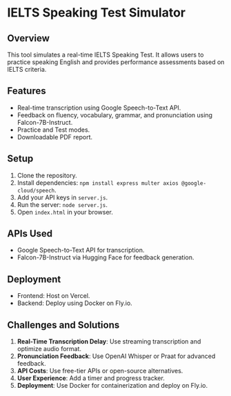 # IELTS Speaking Test Simulator

## Overview
This tool simulates a real-time IELTS Speaking Test. It allows users to practice speaking English and provides performance assessments based on IELTS criteria.

## Features
- Real-time transcription using Google Speech-to-Text API.
- Feedback on fluency, vocabulary, grammar, and pronunciation using Falcon-7B-Instruct.
- Practice and Test modes.
- Downloadable PDF report.

## Setup
1. Clone the repository.
2. Install dependencies: `npm install express multer axios @google-cloud/speech`.
3. Add your API keys in `server.js`.
4. Run the server: `node server.js`.
5. Open `index.html` in your browser.

## APIs Used
- Google Speech-to-Text API for transcription.
- Falcon-7B-Instruct via Hugging Face for feedback generation.

## Deployment
- Frontend: Host on Vercel.
- Backend: Deploy using Docker on Fly.io.

## Challenges and Solutions
1. **Real-Time Transcription Delay**: Use streaming transcription and optimize audio format.
2. **Pronunciation Feedback**: Use OpenAI Whisper or Praat for advanced feedback.
3. **API Costs**: Use free-tier APIs or open-source alternatives.
4. **User Experience**: Add a timer and progress tracker.
5. **Deployment**: Use Docker for containerization and deploy on Fly.io.